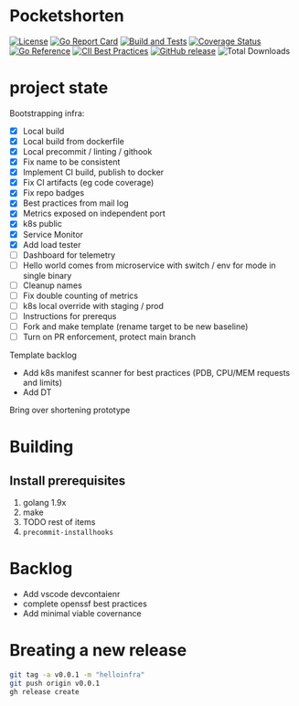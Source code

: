 # Pocketshorten

[![License](https://img.shields.io/github/license/clarkezone/pocketshorten.svg)](https://github.com/clarkezone/pocketshorten/blob/main/LICENSE)
[![Go Report Card](https://goreportcard.com/badge/github.com/clarkezone/pocketshorten)](https://goreportcard.com/report/github.com/clarkezone/pocketshorten)
[![Build and Tests](https://github.com/clarkezone/pocketshorten/workflows/run%20tests/badge.svg)](https://github.com/clarkezone/pocketshorten/actions?query=workflow%3A%22run+tests%22) [![Coverage Status](https://coveralls.io/repos/github/clarkezone/pocketshorten/badge.svg?branch=main)](https://coveralls.io/github/clarkezone/pocketshorten?branch=main)
[![Go Reference](https://pkg.go.dev/badge/github.com/clarkezone/pocketshorten.svg)](https://pkg.go.dev/github.com/clarkezone/pocketshorten)
[![CII Best Practices](https://bestpractices.coreinfrastructure.org/projects/6231/badge)](https://bestpractices.coreinfrastructure.org/projects/6231)
[![GitHub release](https://img.shields.io/github/release/clarkezone/pocketshorten.svg?style=flat-square)](https://github.com/clarkezone/pocketshorten/releases)
![Total Downloads](https://img.shields.io/github/downloads/clarkezone/pocketshorten/total?logo=github&logoColor=white)

# project state

Bootstrapping infra:

- [x] Local build
- [x] Local build from dockerfile
- [x] Local precommit / linting / githook
- [x] Fix name to be consistent
- [x] Implement CI build, publish to docker
- [x] Fix CI artifacts (eg code coverage)
- [x] Fix repo badges
- [x] Best practices from mail log
- [x] Metrics exposed on independent port
- [x] k8s public
- [x] Service Monitor
- [x] Add load tester
- [ ] Dashboard for telemetry
- [ ] Hello world comes from microservice with switch / env for mode in single binary
- [ ] Cleanup names
- [ ] Fix double counting of metrics
- [ ] k8s local override with staging / prod
- [ ] Instructions for prerequs
- [ ] Fork and make template (rename target to be new baseline)
- [ ] Turn on PR enforcement, protect main branch

Template backlog

- Add k8s manifest scanner for best practices (PDB, CPU/MEM requests and limits)
- Add DT

Bring over shortening prototype

# Building

## Install prerequisites

1. golang 1.9x
2. make
3. TODO rest of items
4. `precommit-installhooks`

# Backlog

- Add vscode devcontaienr
- complete openssf best practices
- Add minimal viable covernance

# Breating a new release

```bash
git tag -a v0.0.1 -m "helloinfra"
git push origin v0.0.1
gh release create
```
